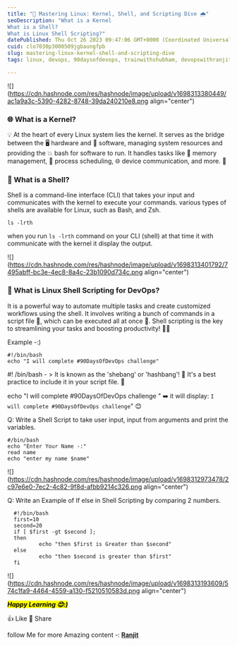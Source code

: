 ```yaml
---
title: "🚀 Mastering Linux: Kernel, Shell, and Scripting Dive 🌧"
seoDescription: "What is a Kernel
What is a Shell?
What is Linux Shell Scripting?"
datePublished: Thu Oct 26 2023 09:47:06 GMT+0000 (Coordinated Universal Time)
cuid: clo7030p3000509jgbaungfpb
slug: mastering-linux-kernel-shell-and-scripting-dive
tags: linux, devops, 90daysofdevops, trainwithshubham, devopswithranjit

---
```


![](https://cdn.hashnode.com/res/hashnode/image/upload/v1698313380449/ac1a9a3c-5390-4282-8748-39da240210e8.png align="center")

### **🌐 What is a Kernel?**

💡 At the heart of every Linux system lies the kernel. It serves as the bridge between the 🖥️ hardware and 💾 software, managing system resources and providing the 💥 bash for software to run. It handles tasks like 🧠 memory management, 🔄 process scheduling, 🌐 device communication, and more. 🚀

### **🐚 What is a Shell?**

Shell is a command-line interface (CLI) that takes your input and communicates with the kernel to execute your commands. various types of shells are available for Linux, such as Bash, and Zsh.

```plaintext
ls -lrth 
```

when you run `ls -lrth` command on your CLI (shell) at that time it with communicate with the kernel it display the output.

![](https://cdn.hashnode.com/res/hashnode/image/upload/v1698313401792/7495abff-bc3e-4ec8-8a4c-23b1090d734c.png align="center")

### **📜 What is Linux Shell Scripting for DevOps?**

It is a powerful way to automate multiple tasks and create customized workflows using the shell. It involves writing a bunch of commands in a script file 📜, which can be executed all at once 🚀. Shell scripting is the key to streamlining your tasks and boosting productivity! 💪🐧

Example -:)

```plaintext
#!/bin/bash
echo "I will complete #90DaysOfDevOps challenge"
```

#! /bin/bash - &gt; It is known as the 'shebang' or 'hashbang'! 🎯 It's a best practice to include it in your script file. 🚀

echo "I will complete #90DaysOfDevOps challenge " ➡️ it will display: `I will complete #90DaysOfDevOps challenge`" 😊

Q: Write a Shell Script to take user input, input from arguments and print the variables.

```plaintext
#/bin/bash
echo "Enter Your Name -:"
read name
echo "enter my name $name"
```

![](https://cdn.hashnode.com/res/hashnode/image/upload/v1698312973478/2c97e6e0-7ec2-4c82-9f8d-afbb9214c326.png align="center")

Q: Write an Example of If else in Shell Scripting by comparing 2 numbers.

```plaintext
  #!/bin/bash
  first=10
  second=20
  if [ $first -gt $second ];
  then
          echo "then $first is Greater than $second"
  else
          echo "then $second is greater than $first"
  fi

```

![](https://cdn.hashnode.com/res/hashnode/image/upload/v1698313193609/574c1fa9-4464-4559-a130-f5210510583d.png align="center")

  
***<mark>Happy Learning 😊:)</mark>***

👍 Like 🔄 Share

follow Me for more Amazing content -: [**Ranjit**](https://hashnode.com/@RanjitKumarNayak)